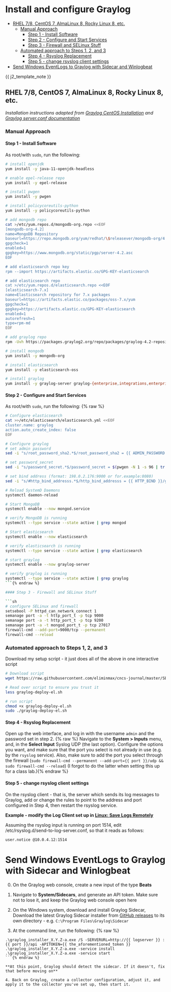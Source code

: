 <!--
SPDX-FileCopyrightText: 2022 - 2024 Eli Array Minkoff

SPDX-License-Identifier: MIT
-->

# Install and configure Graylog

<!-- vim-markdown-toc GitLab -->

  * [RHEL 7/8, CentOS 7, AlmaLinux 8, Rocky Linux 8, etc.](#rhel-78-centos-7-almalinux-8-rocky-linux-8-etc)
    * [Manual Approach](#manual-approach)
      * [Step 1 - Install Software](#step-1-install-software)
      * [Step 2 - Configure and Start Services](#step-2-configure-and-start-services)
      * [Step 3 - Firewall and SELinux Stuff](#step-3-firewall-and-selinux-stuff)
    * [Automated approach to Steps 1, 2, and 3](#automated-approach-to-steps-1-2-and-3)
      * [Step 4 - Rsyslog Replacement](#step-4-rsyslog-replacement)
      * [Step 5 - change rsyslog client settings](#step-5-change-rsyslog-client-settings)
* [Send Windows EventLogs to Graylog with Sidecar and Winlogbeat](#send-windows-eventlogs-to-graylog-with-sidecar-and-winlogbeat)

<!-- vim-markdown-toc -->

{{ j2_template_note }}

## RHEL 7/8, CentOS 7, AlmaLinux 8, Rocky Linux 8, etc.

*Installation instructions adapted from [Graylog CentOS Installation](https://docs.graylog.org/docs/centos) and [Graylog server.conf documentation](https://docs.graylog.org/docs/server-conf)*

### Manual Approach

#### Step 1 - Install Software

As root/with `sudo`, run the following:

```sh
# install openjdk
yum install -y java-11-openjdk-headless

# enable epel-release repo
yum install -y epel-release

# install pwgen
yum install -y pwgen

# install policycoreutils-python
yum install -y policycoreutils-python

# add mongodb repo
cat >/etc/yum.repos.d/mongodb-org.repo <<EOF
[mongodb-org-4.2]
name=MongoDB Repository
baseurl=https://repo.mongodb.org/yum/redhat/\$releasever/mongodb-org/4.2/x86_64/
gpgcheck=1
enabled=1
gpgkey=https://www.mongodb.org/static/pgp/server-4.2.asc
EOF 

# add elasticsearch repo key
rpm --import https://artifacts.elastic.co/GPG-KEY-elasticsearch

# add elasticsearch repo
cat >/etc/yum.repos.d/elasticsearch.repo <<EOF
[elasticsearch-7.x]
name=Elasticsearch repository for 7.x packages
baseurl=https://artifacts.elastic.co/packages/oss-7.x/yum
gpgcheck=1
gpgkey=https://artifacts.elastic.co/GPG-KEY-elasticsearch
enabled=1
autorefresh=1
type=rpm-md
EOF

# add graylog repo
rpm -Uvh https://packages.graylog2.org/repo/packages/graylog-4.2-repository_latest.rpm

# install mongodb
yum install -y mongodb-org

# install elasticsearch
yum install -y elasticsearch-oss

# install graylog
yum install -y graylog-server graylog-{enterprise,integrations,enterprise-integrations}-plugins
```

#### Step 2 - Configure and Start Services

As root/with `sudo`, run the following:
{% raw %}
```sh
# Configure elasticsearch
cat >>/etc/elasticsearch/elasticsearch.yml <<EOF
cluster.name: graylog
action.auto_create_index: false
EOF

# Configure graylog
# set admin password
sed -i "s/root_password_sha2.*$/root_password_sha2 = {{ ADMIN_PASSWORD }}/g" /etc/graylog/server/server.conf

# set password_secret
sed -i "s/password_secret.*$/password_secret = $(pwgen -N 1 -s 96 | tr -d '\n')/g" /etc/graylog/server/server.conf

# set bind address (format: 198.0.2.176:9000 or for.example:8080)
sed -i "s/#http_bind_addresss.*$/http_bind_addresss = {{ HTTP_BIND }}/g"

# Reload SystemD Daemons
systemctl daemon-reload

# Start MongoDB
systemctl enable --now mongod.service

# verify MongoDB is running
systemctl --type service --state active | grep mongod

# Start elasticsearch
systemctl enable --now elasticsearch

# verify elasticsearch is running
systemctl --type service --state active | grep elasticsearch

# start graylog
systemctl enable --now graylog-server

# verify graylog is running
systemctl --type service --state active | grep graylog
```{% endraw %}

#### Step 3 - Firewall and SELinux Stuff

```sh
# configure SELinux and firewall
setsebool -P httpd_can_network_connect 1
semanage port -a -t http_port_t -p tcp 9000
semanage port -a -t http_port_t -p tcp 9200
semanage port -a -t mongod_port_t -p tcp 27017
firewall-cmd --add-port=9000/tcp --permanent
firewall-cmd --reload
```

### Automated approach to Steps 1, 2, and 3

Download my setup script - it just does all of the above in one interactive script

```sh
# Download script
wget https://raw.githubusercontent.com/eliminmax/cncs-journal/master/SEC350/graylog-deploy-el.sh

# Read over script to ensure you trust it
less graylog-deploy-el.sh

# run script
chmod +x graylog-deploy-el.sh
sudo ./graylog-deploy-el.sh
```

#### Step 4 - Rsyslog Replacement

Open up the web interface, and log in with the username `admin` and the password set in step 2.
{% raw %}
Navigate to the **System > Inputs** menu, and, in the **Select Input** Syslog UDP (the last option). Configure the options you want, and make sure that the port you select is not already in use (e.g. by the `rsyslog` service). Also, make sure to add the port you select through the firewall (`sudo firewall-cmd --permanent --add-port={{ port }}/udp && sudo firewall-cmd --reload`) (I forgot to do the latter when setting this up for a class lab.){% endraw %}

#### Step 5 - change rsyslog client settings

On the rsyslog client - that is, the server which sends its log messages to Graylog, add or change the rules to point to the address and port configured in Step 4, then restart the rsyslog service.

**Example - modify the Log Client set up in [Linux: Save Logs Remotely](../../Linux/Save-Logs-Remotely.md#setup-on-log-client)**

Assuming the rsyslog input is running on port 1514, edit /etc/rsyslog.d/send-to-log-server.conf, so that it reads as follows:

```
user.notice @10.0.4.12:1514
```

# Send Windows EventLogs to Graylog with Sidecar and Winlogbeat

0. On the Graylog web console, create a new input of the type **Beats**

1. Navigate to **System/Sidecars**, and generate an API token. Make sure not to lose it, and keep the Graylog web console open here

2. On the Windows system, download and install Graylog Sidecar, Download the latest Graylog Sidecar installer from [GitHub releases](https://github.com/Graylog2/collector-sidecar/releases/latest) to its own directory - e.g. `C:\Program Files\Graylog\Sidecar`

3. At the command line, run the following:
{% raw %}
```
.\graylog_installer_X.Y.Z-a.exe /S -SERVERURL=http://{{ logserver }} :{{ port }}/api -APITOKEN={{ the_aforementioned_token }}
.\graylog_installer_X.Y.Z-a.exe -service install
.\graylog_installer_X.Y.Z-a.exe -service start
```{% endraw %}

**At this point, Graylog should detect the sidecar. If it doesn't, fix that before moving on**

4. Back on Graylog, create a collector configuration, adjust it, and apply it to the collector you've set up, then start it.
